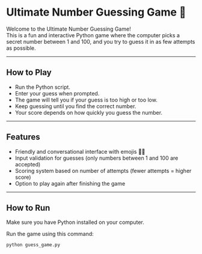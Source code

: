 # Ultimate Number Guessing Game 🎯

Welcome to the Ultimate Number Guessing Game!  
This is a fun and interactive Python game where the computer picks a secret number between 1 and 100, and you try to guess it in as few attempts as possible.

---

## How to Play

- Run the Python script.
- Enter your guess when prompted.
- The game will tell you if your guess is too high or too low.
- Keep guessing until you find the correct number.
- Your score depends on how quickly you guess the number.

---

## Features

- Friendly and conversational interface with emojis 🎉🤖
- Input validation for guesses (only numbers between 1 and 100 are accepted)
- Scoring system based on number of attempts (fewer attempts = higher score)
- Option to play again after finishing the game

---

## How to Run

Make sure you have Python installed on your computer.

Run the game using this command:

```bash
python guess_game.py
